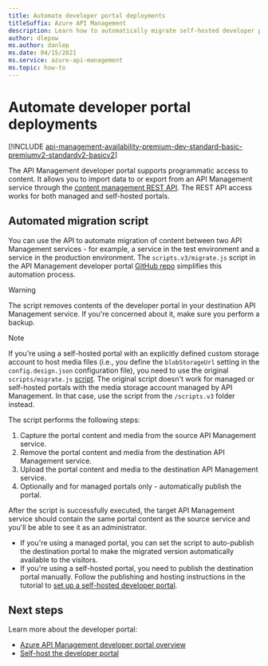 ```yaml
---
title: Automate developer portal deployments
titleSuffix: Azure API Management
description: Learn how to automatically migrate self-hosted developer portal content between two API Management services.
author: dlepow
ms.author: danlep
ms.date: 04/15/2021
ms.service: azure-api-management
ms.topic: how-to
---
```


# Automate developer portal deployments

[!INCLUDE [api-management-availability-premium-dev-standard-basic-premiumv2-standardv2-basicv2](../../includes/api-management-availability-premium-dev-standard-basic-premiumv2-standardv2-basicv2.md)]

The API Management developer portal supports programmatic access to content. It allows you to import data to or export from an API Management service through the [content management REST API](/rest/api/apimanagement/). The REST API access works for both managed and self-hosted portals.

## Automated migration script

You can use the API to automate migration of content between two API Management services - for example, a service in the test environment and a service in the production environment. The `scripts.v3/migrate.js` script in the API Management developer portal [GitHub repo](https://github.com/Azure/api-management-developer-portal/blob/master/scripts.v3/migrate.js) simplifies this automation process.

> [!WARNING]
> The script removes contents of the developer portal in your destination API Management service. If you're concerned about it, make sure you perform a backup.

> [!NOTE]
> If you're using a self-hosted portal with an explicitly defined custom storage account to host media files (i.e., you define the `blobStorageUrl` setting in the `config.design.json` configuration file), you need to use the original `scripts/migrate.js` [script](https://github.com/Azure/api-management-developer-portal/blob/master/scripts.v2/migrate.js). The original script doesn't work for managed or self-hosted portals with the media storage account managed by API Management. In that case, use the script from the `/scripts.v3` folder instead.

The script performs the following steps:

1. Capture the portal content and media from the source API Management service.
1. Remove the portal content and media from the destination API Management service.
1. Upload the portal content and media to the destination API Management service.
1. Optionally and for managed portals only - automatically publish the portal.

After the script is successfully executed, the target API Management service should contain the same portal content as the source service and you'll be able to see it as an administrator.

* If you're using a managed portal, you can set the script to auto-publish the destination portal to make the migrated version automatically available to the visitors. 
* If you're using a self-hosted portal, you need to publish the destination portal manually. Follow the publishing and hosting instructions in the tutorial to [set up a self-hosted developer portal](developer-portal-self-host.md).

## Next steps

Learn more about the developer portal:

- [Azure API Management developer portal overview](api-management-howto-developer-portal.md)
- [Self-host the developer portal](developer-portal-self-host.md)